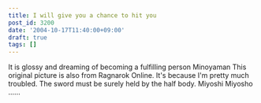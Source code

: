 ```yaml
---
title: I will give you a chance to hit you
post_id: 3200
date: '2004-10-17T11:40:00+09:00'
draft: true
tags: []
---
```


It is glossy and dreaming of becoming a fulfilling person Minoyaman This original picture is also from Ragnarok Online. It's because I'm pretty much troubled. The sword must be surely held by the half body. Miyoshi Miyosho ......
